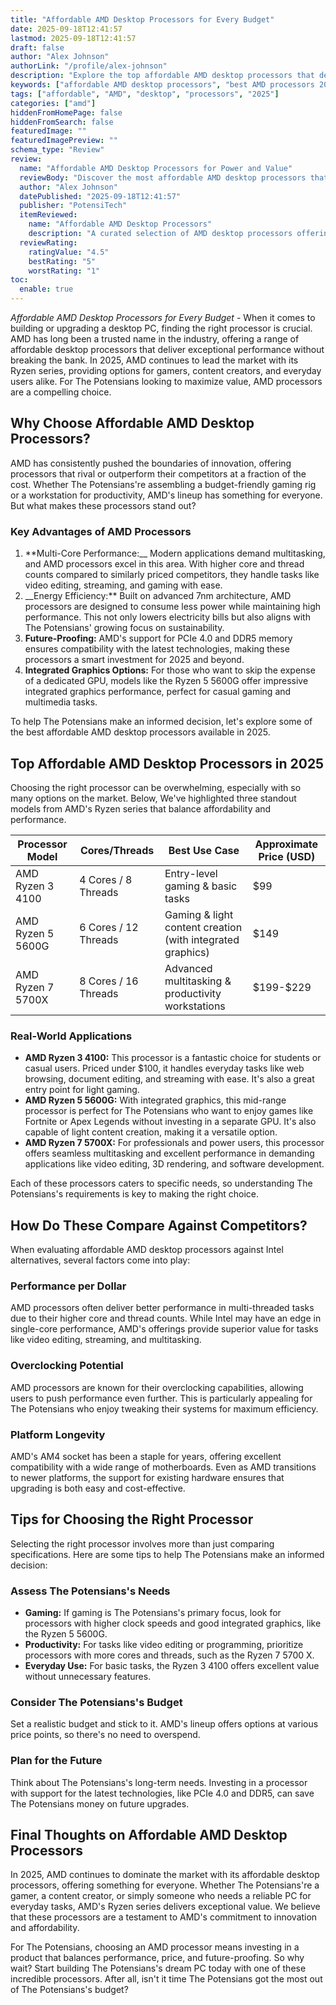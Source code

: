 ```yaml
---
title: "Affordable AMD Desktop Processors for Every Budget"
date: 2025-09-18T12:41:57
lastmod: 2025-09-18T12:41:57
draft: false
author: "Alex Johnson"
authorLink: "/profile/alex-johnson"
description: "Explore the top affordable AMD desktop processors that deliver exceptional performance and value. Upgrade your PC efficiently and economically in 2025."
keywords: ["affordable AMD desktop processors", "best AMD processors 2025", "AMD desktop processors guide"]
tags: ["affordable", "AMD", "desktop", "processors", "2025"]
categories: ["amd"]
hiddenFromHomePage: false
hiddenFromSearch: false
featuredImage: ""
featuredImagePreview: ""
schema_type: "Review"
review:
  name: "Affordable AMD Desktop Processors for Power and Value"
  reviewBody: "Discover the most affordable AMD desktop processors that balance power and cost-effectiveness. Perfect for gaming, productivity, and everyday use in 2025."
  author: "Alex Johnson"
  datePublished: "2025-09-18T12:41:57"
  publisher: "PotensiTech"
  itemReviewed:
    name: "Affordable AMD Desktop Processors"
    description: "A curated selection of AMD desktop processors offering high performance at budget-friendly prices, ideal for gamers, creators, and professionals."
  reviewRating:
    ratingValue: "4.5"
    bestRating: "5"
    worstRating: "1"
toc:
  enable: true
---
```



*Affordable AMD Desktop Processors for Every Budget* - When it comes to building or upgrading a desktop PC, finding the right processor is crucial. AMD has long been a trusted name in the industry, offering a range of affordable desktop processors that deliver exceptional performance without breaking the bank. In 2025, AMD continues to lead the market with its Ryzen series, providing options for gamers, content creators, and everyday users alike. For The Potensians looking to maximize value, AMD processors are a compelling choice.

## Why Choose Affordable AMD Desktop Processors?

AMD has consistently pushed the boundaries of innovation, offering processors that rival or outperform their competitors at a fraction of the cost. Whether The Potensians're assembling a budget-friendly gaming rig or a workstation for productivity, AMD's lineup has something for everyone. But what makes these processors stand out?

### Key Advantages of AMD Processors

1.  **Multi-Core Performance:__ Modern applications demand multitasking, and AMD processors excel in this area. With higher core and thread counts compared to similarly priced competitors, they handle tasks like video editing, streaming, and gaming with ease. 
2. __Energy Efficiency:** Built on advanced 7nm architecture, AMD processors are designed to consume less power while maintaining high performance. This not only lowers electricity bills but also aligns with The Potensians' growing focus on sustainability. 
3. **Future-Proofing:** AMD's support for PCIe 4.0 and DDR5 memory ensures compatibility with the latest technologies, making these processors a smart investment for 2025 and beyond. 
4. **Integrated Graphics Options:** For those who want to skip the expense of a dedicated GPU, models like the Ryzen 5 5600G offer impressive integrated graphics performance, perfect for casual gaming and multimedia tasks.

To help The Potensians make an informed decision, let's explore some of the best affordable AMD desktop processors available in 2025.

## Top Affordable AMD Desktop Processors in 2025

Choosing the right processor can be overwhelming, especially with so many options on the market. Below, We've highlighted three standout models from AMD's Ryzen series that balance affordability and performance.

<div class="table-responsive">
<table class="html-table">
<thead>
<tr>
<th>Processor Model</th>
<th>Cores/Threads</th>
<th>Best Use Case</th>
<th>Approximate Price (USD)</th>
</tr>
</thead>
<tbody>
<tr>
<td>AMD Ryzen 3 4100</td>
<td>4 Cores / 8 Threads</td>
<td>Entry-level gaming & basic tasks</td>
<td>$99</td>
</tr>
<tr>
<td>AMD Ryzen 5 5600G</td>
<td>6 Cores / 12 Threads</td>
<td>Gaming & light content creation (with integrated graphics)</td>
<td>$149</td>
</tr>
<tr>
<td>AMD Ryzen 7 5700X</td>
<td>8 Cores / 16 Threads</td>
<td>Advanced multitasking & productivity workstations</td>
<td>​$199-$229</td>
</tr>
</tbody>
</table>
</div>

### Real-World Applications

- **AMD Ryzen 3 4100:** This processor is a fantastic choice for students or casual users. Priced under $100, it handles everyday tasks like web browsing, document editing, and streaming with ease. It's also a great entry point for light gaming. 
- **AMD Ryzen 5 5600G:** With integrated graphics, this mid-range processor is perfect for The Potensians who want to enjoy games like Fortnite or Apex Legends without investing in a separate GPU. It's also capable of light content creation, making it a versatile option. 
- **AMD Ryzen 7 5700X:** For professionals ​and power users, this processor offers seamless multitasking and excellent performance in demanding applications like video editing, 3D rendering, and software development.

Each of these processors caters to specific needs, so understanding The Potensians's requirements is key to making the right choice.

## How Do These Compare Against Competitors?

When evaluating affordable AMD desktop processors against Intel alternatives, several factors come into play:

### Performance per Dollar

AMD processors often deliver better performance in multi-threaded tasks due to their higher core and thread counts. While Intel may have an edge in single-core performance, AMD's offerings provide superior value for tasks like video editing, streaming, and multitasking.

### Overclocking Potential

AMD processors are known for their overclocking capabilities, allowing users to push performance even further. This is particularly appealing for The Potensians who enjoy tweaking their systems for maximum efficiency.

### Platform Longevity

AMD's AM4 socket has been a staple for years, offering excellent compatibility with a wide range of motherboards. Even as AMD transitions to newer platforms, the support for existing hardware ensures that upgrading is both easy and cost-effective.

## Tips for Choosing the Right Processor

Selecting the right processor involves more than just comparing specifications.  Here are some tips to help The Potensians make an informed decision:

### Assess The Potensians's Needs

- **Gaming:** If gaming is The Potensians's primary focus, look for processors with higher clock speeds and good integrated graphics, like the Ryzen 5 5600G. 
- **Productivity:** For tasks like video editing or programming, prioritize processors with more cores and threads, such as the Ryzen 7 5700 X. 
- **Everyday Use:** For basic tasks, the Ryzen 3 4100 offers excellent value without unnecessary features.

### Consider The Potensians's Budget

Set a realistic budget​ and stick to it. AMD's lineup offers options at various price points, so there's no need to overspend.

### Plan for the Future

Think about The Potensians's long-term needs. Investing in a processor with support for the latest technologies, like PCIe 4.0 and DDR5, can save The Potensians money on future upgrades.

## Final Thoughts on Affordable AMD Desktop Processors

In 2025, AMD continues to dominate the market with its affordable desktop processors, offering something for everyone. Whether The Potensians're a gamer, a content creator, or simply someone who needs a reliable PC for everyday tasks, AMD's Ryzen series delivers exceptional value. We believe that these processors are a testament to AMD's commitment to innovation and affordability.

For The Potensians, choosing an AMD processor means investing in a product that balances performance, price, and future-proofing. So why wait? Start building The Potensians's dream PC today with one of these incredible processors. After all, isn't it time The Potensians got the most out of The Potensians's budget?